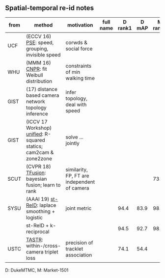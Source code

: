 ## Spatial-temporal re-id notes

| from | method                                                       | motivation                                   | full name | D rank1 | D mAP | M rank1 | M mAP |
| ---- | ------------------------------------------------------------ | -------------------------------------------- | --------- | ------- | ----- | ------- | ----- |
| UCF  | (ECCV 16) [PSE](https://link.springer.com/chapter/10.1007/978-3-319-46475-6_8): speed, grouping, invisible speed | corwds & social force                        |           |         |       |         |       |
| WHU  | (MMM 16) [CNPR](https://link.springer.com/chapter/10.1007/978-3-319-27671-7_15): fit Weibull distribution | constraints of min walking time              |           |         |       |         |       |
| GIST | (17) distance based camera network topology inference        | infer topology, deal with speed              |           |         |       |         |       |
| GIST | (ICCV 17 Workshop) [unified](https://arxiv.org/abs/1704.07085): R-squared statics; cam2cam & zone2zone | solve ... jointly                            |           |         |       |         |       |
| SCUT | (CVPR 18) [TFusion](https://arxiv.org/abs/1803.07293): bayesian fusion; learn to rank | similarity, FP, FT are independent of camera |           |         |       | 73.1    |       |
| SYSU | (AAAI 19) [st-ReID](https://arxiv.org/abs/1812.03282): laplace smoothing + logistic | joint metric                                 |           | 94.4    | 83.9  | 98.1    | 87.6  |
|      | st-ReID + k-reciprocal                                       |                                              |           | 94.5    | 92.7  | 98.0    | 95.5  |
| USTC | [TASTR](https://arxiv.org/abs/1910.11560): within-/cross-camera triplet loss | precision of tracklet association            |           | 74.1    | 54.4  |         |       |

D: DukeMTMC, M: Market-1501

